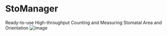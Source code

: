 # StoManager
Ready-to-use High-throughput Counting and Measuring Stomatal Area and Orientation
![image](https://user-images.githubusercontent.com/98176596/216700881-ccd37f03-eb16-4175-bf42-4f08fcfbb66d.png)

